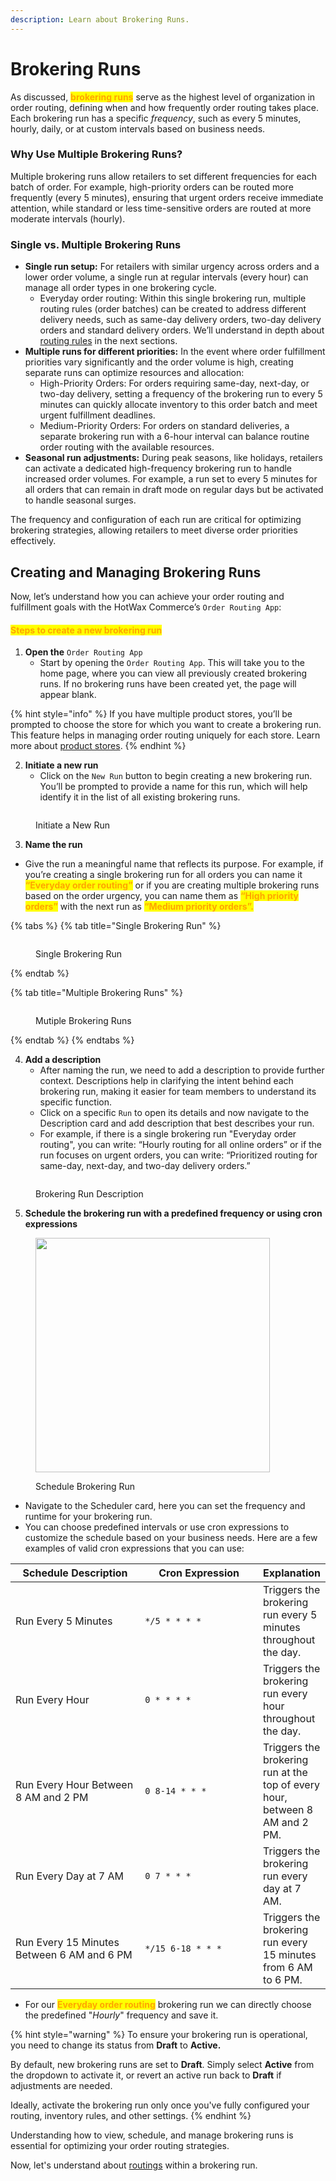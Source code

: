 ```yaml
---
description: Learn about Brokering Runs.
---
```


# Brokering Runs

As discussed, <mark style="color:orange;">**brokering runs**</mark> serve as the highest level of organization in order routing, defining when and how frequently order routing takes place. Each brokering run has a specific _frequency_, such as every 5 minutes, hourly, daily, or at custom intervals based on business needs.

### Why Use Multiple Brokering Runs?

Multiple brokering runs allow retailers to set different frequencies for each batch of order. For example, high-priority orders can be routed more frequently (every 5 minutes), ensuring that urgent orders receive immediate attention, while standard or less time-sensitive orders are routed at more moderate intervals (hourly).

### Single vs. Multiple Brokering Runs

* **Single run setup:** For retailers with similar urgency across orders and a lower order volume, a single run at regular intervals (every hour) can manage all order types in one brokering cycle.
  * Everyday order routing: Within this single brokering run, multiple routing rules (order batches) can be created to address different delivery needs, such as same-day delivery orders, two-day delivery orders and standard delivery orders. We’ll understand in depth about [routing rules](routings.md) in the next sections.
* **Multiple runs for different priorities:** In the event where order fulfillment priorities vary significantly and the order volume is high, creating separate runs can optimize resources and allocation:
  * High-Priority Orders: For orders requiring same-day, next-day, or two-day delivery, setting a frequency of the brokering run to every 5 minutes can quickly allocate inventory to this order batch and meet urgent fulfillment deadlines.
  * Medium-Priority Orders: For orders on standard deliveries, a separate brokering run with a 6-hour interval can balance routine order routing with the available resources.
* **Seasonal run adjustments:** During peak seasons, like holidays, retailers can activate a dedicated high-frequency brokering run to handle increased order volumes. For example, a run set to every 5 minutes for all orders that can remain in draft mode on regular days but be activated to handle seasonal surges.

The frequency and configuration of each run are critical for optimizing brokering strategies, allowing retailers to meet diverse order priorities effectively.

## Creating and Managing Brokering Runs

Now, let’s understand how you can achieve your order routing and fulfillment goals with the HotWax Commerce’s `Order Routing App`:

#### <mark style="color:orange;">Steps to create a new brokering run</mark>

1. **Open the** `Order Routing App`
   * Start by opening the `Order Routing App`. This will take you to the home page, where you can view all previously created brokering runs. If no brokering runs have been created yet, the page will appear blank.

{% hint style="info" %}
If you have multiple product stores, you’ll be prompted to choose the store for which you want to create a brokering run. This feature helps in managing order routing uniquely for each store. Learn more about [product stores](https://docs.hotwax.co/documents/system-admins/product-store/add-more-product-stores).
{% endhint %}

2. **Initiate a new run**
   * Click on the `New Run` button to begin creating a new brokering run. You’ll be prompted to provide a name for this run, which will help identify it in the list of all existing brokering runs.

<figure><img src="../.gitbook/assets/NewBrokeringRun.png" alt=""><figcaption><p>Initiate a New Run</p></figcaption></figure>

3. **Name the run**

* Give the run a meaningful name that reflects its purpose. For example, if you’re creating a single brokering run for all orders you can name it <mark style="color:orange;">**“Everyday order routing”**</mark> or if you are creating multiple brokering runs based on the order urgency, you can name them as <mark style="color:orange;">**“High priority orders”**</mark> with the next run as <mark style="color:orange;">**“Medium priority orders”.**</mark>

{% tabs %}
{% tab title="Single Brokering Run" %}
<figure><img src="../.gitbook/assets/SingleBrokeringRun.png" alt=""><figcaption><p>Single Brokering Run</p></figcaption></figure>
{% endtab %}

{% tab title="Multiple Brokering Runs" %}
<figure><img src="../.gitbook/assets/MultipleBrokeringRuns.png" alt=""><figcaption><p>Mutiple Brokering Runs</p></figcaption></figure>
{% endtab %}
{% endtabs %}

4. **Add a description**
   * After naming the run, we need to add a description to provide further context. Descriptions help in clarifying the intent behind each brokering run, making it easier for team members to understand its specific function.
   * Click on a specific `Run` to open its details and now navigate to the Description card and add description that best describes your run.
   * For example, if there is a single brokering run "Everyday order routing", you can write: “Hourly routing for all online orders” or if the run focuses on urgent orders, you can write: “Prioritized routing for same-day, next-day, and two-day delivery orders.”

<figure><img src="../.gitbook/assets/Rundetails.png" alt=""><figcaption><p>Brokering Run Description</p></figcaption></figure>

5. **Schedule the brokering run with a predefined frequency or using cron expressions**

<figure><img src="../.gitbook/assets/schedulerun.png" alt="" width="375"><figcaption><p>Schedule Brokering Run</p></figcaption></figure>

* Navigate to the Scheduler card, here you can set the frequency and runtime for your brokering run.
* You can choose predefined intervals or use cron expressions to customize the schedule based on your business needs. Here are a few examples of valid cron expressions that you can use:

<table><thead><tr><th width="231">Schedule Description</th><th width="207">Cron Expression</th><th>Explanation</th></tr></thead><tbody><tr><td>Run Every 5 Minutes</td><td><code>*/5 * * * *</code></td><td>Triggers the brokering run every 5 minutes throughout the day.</td></tr><tr><td>Run Every Hour</td><td><code>0 * * * *</code></td><td>Triggers the brokering run every hour throughout the day.</td></tr><tr><td>Run Every Hour Between 8 AM and 2 PM</td><td><code>0 8-14 * * *</code></td><td>Triggers the brokering run at the top of every hour, between 8 AM and 2 PM.</td></tr><tr><td>Run Every Day at 7 AM</td><td><code>0 7 * * *</code></td><td>Triggers the brokering run every day at 7 AM.</td></tr><tr><td>Run Every 15 Minutes Between 6 AM and 6 PM</td><td><code>*/15 6-18 * * *</code></td><td>Triggers the brokering run every 15 minutes from 6 AM to 6 PM.</td></tr></tbody></table>

* For our <mark style="color:orange;">**Everyday order routing**</mark> brokering run we can directly choose the predefined "_Hourly_" frequency and save it.

{% hint style="warning" %}
To ensure your brokering run is operational, you need to change its status from **Draft** to **Active.**

By default, new brokering runs are set to **Draft**. Simply select **Active** from the dropdown to activate it, or revert an active run back to **Draft** if adjustments are needed.

Ideally, activate the brokering run only once you've fully configured your routing, inventory rules, and other settings.
{% endhint %}

Understanding how to view, schedule, and manage brokering runs is essential for optimizing your order routing strategies.

Now, let's understand about [routings](routings.md) within a brokering run.
